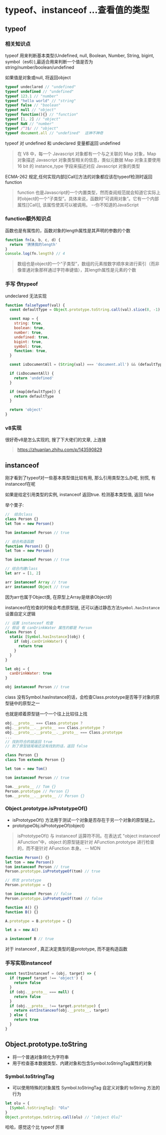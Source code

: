 # typeof、instanceof ...查看值的类型

## typeof

### 相关知识点

typeof 用来判断基本类型(Undefined, null, Boolean, Number, String, bigint, symbol（es6）),最适合用来判断一个值是否为string/number/boolean/undefined

如果值是对象或null, 将返回object

```js
typeof undeclared // "undefined"
typeof undefined // "undefined"
typeof 123.1 // "number"
typeof "hello world" // "string"
typeof false // "boolean"
typeof null // "object"
typeof function(){} // "function"
typeof [1, 2] // "object"
typeof NaN // "number"
typeof /^3$/ // "object"
typeof document.all // "undefined"  这神不神奇
```

typeof 对 undefined 和 undeclared 变量都返回 undefined

> 在 V8 中，每一个 Javascript 对象都有一个与之关联的 Map 对象，Map 对象描述 Javascript 对象类型相关的信息，类似元数据
> Map 对象主要使用 16 bit 的 instance_type 字段来描述对应 Javascript 对象的类型

ECMA-262 规定,任何实现内部[[Call]]方法的对象都应该在typeof检测时返回function

> function 也是Javascript的一个内置类型，然而查阅规范就会知道它实际上时object的一个“子类型”。具体来说，函数时“可调用对象”。它有一个内部属性[[Call]], 该属性使其可以被调用。 --你不知道的JavaScript

### function额外知识点

函数也是有属性的，函数对象的length属性是其声明的参数的个数

```js
function fn(a, b, c, d) {
  return '猜猜我的length'
}
console.log(fn.length) // 4
```

> 数组也是object的一个“子类型”，数组的元素按数字顺序来进行索引（而非像普通对象那样通过字符串键值），其length属性是元素的个数

### 手写 伪typeof

undeclared 无法实现

```js
function falseTypeof(val) {
  const defaultType = Object.prototype.toString.call(val).slice(8, -1).toLowerCase()

  const map = {
    string: true,
    boolean: true,
    number: true,
    undefined: true,
    bigint: true,
    symbol: true,
    function: true,
  }

  const isDocumentAll = (String(val) === 'document.all') && (defaultType === 'htmlallcollection')

  if (isDocumentAll) {
    return 'undefined'
  }

  if (map[defaultType]) {
    return defaultType
  }

  return 'object'
}
```

### v8实现

很好奇v8是怎么实现的, 搜了下大佬们的文章, 上连接

> <https://zhuanlan.zhihu.com/p/143590829>

## instanceof

刚才看到了typeof对一些基本类型值比较有用, 那么引用类型怎么办呢, 别慌, 有instanceof在呢

如果是给定引用类型的实例, instanceof 返回true. 检测基本类型值, 返回 false

举个栗子:

```js
//  结合class
class Person {}
let Tom = new Person()

Tom instanceof Person // true
```

```js
// 结合构造函数
function Person() {}
let Tom = new Person()

Tom instanceof Person // true
```

```js
// 结合内建class
let arr = [1, 2]

arr instanceof Array // true
arr instanceof Object // true
```

因为arr也属于Object类, 在原型上Array是继承Object的

instanceof在检查的时候会考虑原型链, 还可以通过静态方法`Symbol.hasInstance`设置自定义逻辑

```js
// 设置 instanceof 检查
// 假设 有 canDrinkWater 属性的都是 Person
class Person {
  static [Symbol.hasInstance](obj) {
    if (obj.canDrinkWater) {
      return true
    }
  }
}

let obj = {
  canDrinkWater: true
}

obj instanceof Person // true
```

class 没有Symbol.hasInstance的话，会检查Class.prototype是否等于对象的原型链中的原型之一

也就是顺着原型链一个一个往上比较往上找

```js
obj.__proto__ === Class.prototype ?
obj.__proto__.__proto__ === Class.prototype ?
obj.__proto__.__proto__.__proto__ === Class.prototype
...
// 找到符合的就返回 true
// 到了原型链尾端还没有找到的话，返回 false
```

```js
class Person {}
class Tom extends Person {}

let tom = new Tom()

tom instanceof Person // true

tom.__proto__ // Tom {}
Person.prototype // Person {}
tom.__proto__.__proto__ // Person {}
```

### Object.prototype.isPrototypeOf()

- isPrototypeOf() 方法用于测试一个对象是否存在于另一个对象的原型链上。
- prototypeObj.isPrototypeOf(object)

> isPrototypeOf() 与 instanceof 运算符不同。在表达式 "object instanceof AFunction"中，object 的原型链是针对 AFunction.prototype 进行检查的，而不是针对 AFunction 本身。 -- MDN

```js
function Person() {}
let tom = new Person()
tom instanceof Person // true
Person.prototype.isPrototypeOf(tom) // true

// 修改 prototype
Person.prototype = {}

tom instanceof Person // false
Person.prototype.isPrototypeOf(tom) // false
```

```js
function A() {}
function B() {}

A.prototype = B.prototype = {}

let a = new A()

a instanceof B // true
```

对于 instanceof , 真正决定类型的是prototype, 而不是构造函数

### 手写实现instanceof

```js
const testInstanceof = (obj, target) => {
  if (typeof target !== 'object') {
    return false
  }
  if (obj.__proto__ === null) {
    return false
  }
  if (obj.__proto__ !== target.prototype) {
    return estInstanceof(obj.__proto__, target)
  } else {
    return true
  }
}
```

## Object.prototype.toString

- 将一个普通对象转化为字符串
- 用于检查基本数据类型、内建对象和包含Symbol.toStringTag属性的对象

### Symbol.toStringTag

- 可以使用特殊的对象属性 Symbol.toStringTag 自定义对象的 toString 方法的行为

```js
let olu = {
  [Symbol.toStringTag]: "Olu"
}
Object.prototype.toString.call(olu) // "[object Olu]"
```

哈哈，感觉这个比 typeof 厉害
